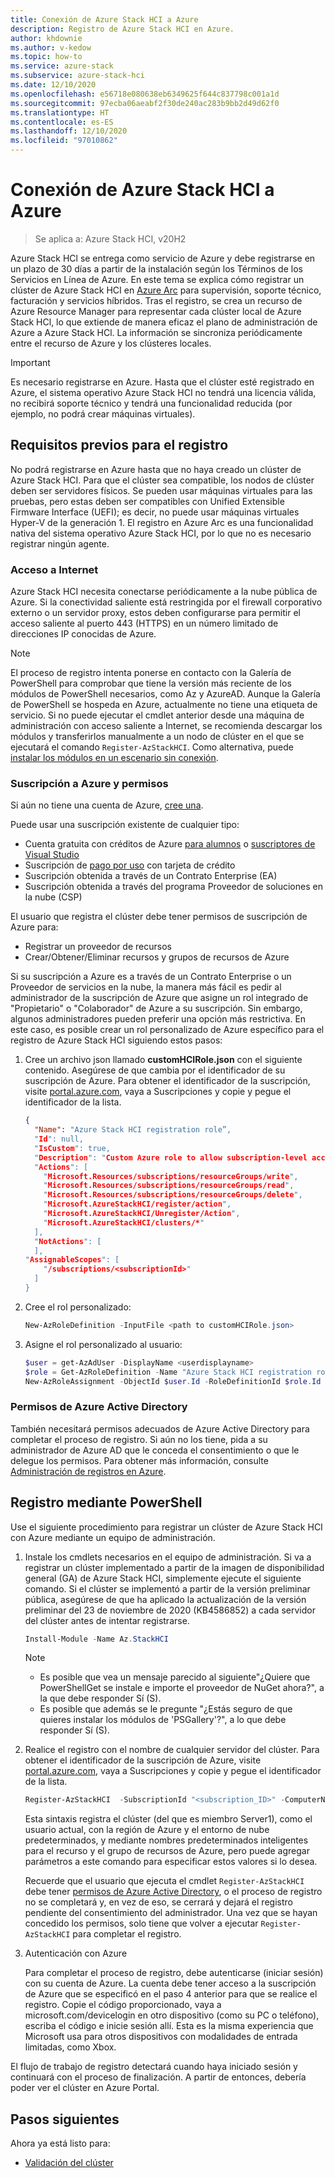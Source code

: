 ```yaml
---
title: Conexión de Azure Stack HCI a Azure
description: Registro de Azure Stack HCI en Azure.
author: khdownie
ms.author: v-kedow
ms.topic: how-to
ms.service: azure-stack
ms.subservice: azure-stack-hci
ms.date: 12/10/2020
ms.openlocfilehash: e56718e080638eb6349625f644c837798c001a1d
ms.sourcegitcommit: 97ecba06aeabf2f30de240ac283b9bb2d49d62f0
ms.translationtype: HT
ms.contentlocale: es-ES
ms.lasthandoff: 12/10/2020
ms.locfileid: "97010862"
---
```

# <a name="connect-azure-stack-hci-to-azure"></a>Conexión de Azure Stack HCI a Azure

> Se aplica a: Azure Stack HCI, v20H2

Azure Stack HCl se entrega como servicio de Azure y debe registrarse en un plazo de 30 días a partir de la instalación según los Términos de los Servicios en Línea de Azure. En este tema se explica cómo registrar un clúster de Azure Stack HCI en [Azure Arc](https://azure.microsoft.com/services/azure-arc/) para supervisión, soporte técnico, facturación y servicios híbridos. Tras el registro, se crea un recurso de Azure Resource Manager para representar cada clúster local de Azure Stack HCl, lo que extiende de manera eficaz el plano de administración de Azure a Azure Stack HCl. La información se sincroniza periódicamente entre el recurso de Azure y los clústeres locales.

   > [!IMPORTANT]
   > Es necesario registrarse en Azure. Hasta que el clúster esté registrado en Azure, el sistema operativo Azure Stack HCI no tendrá una licencia válida, no recibirá soporte técnico y tendrá una funcionalidad reducida (por ejemplo, no podrá crear máquinas virtuales).

## <a name="prerequisites-for-registration"></a>Requisitos previos para el registro

No podrá registrarse en Azure hasta que no haya creado un clúster de Azure Stack HCI. Para que el clúster sea compatible, los nodos de clúster deben ser servidores físicos. Se pueden usar máquinas virtuales para las pruebas, pero estas deben ser compatibles con Unified Extensible Firmware Interface (UEFI); es decir, no puede usar máquinas virtuales Hyper-V de la generación 1. El registro en Azure Arc es una funcionalidad nativa del sistema operativo Azure Stack HCI, por lo que no es necesario registrar ningún agente.

### <a name="internet-access"></a>Acceso a Internet

Azure Stack HCI necesita conectarse periódicamente a la nube pública de Azure. Si la conectividad saliente está restringida por el firewall corporativo externo o un servidor proxy, estos deben configurarse para permitir el acceso saliente al puerto 443 (HTTPS) en un número limitado de direcciones IP conocidas de Azure. 

   > [!NOTE]
   > El proceso de registro intenta ponerse en contacto con la Galería de PowerShell para comprobar que tiene la versión más reciente de los módulos de PowerShell necesarios, como Az y AzureAD. Aunque la Galería de PowerShell se hospeda en Azure, actualmente no tiene una etiqueta de servicio. Si no puede ejecutar el cmdlet anterior desde una máquina de administración con acceso saliente a Internet, se recomienda descargar los módulos y transferirlos manualmente a un nodo de clúster en el que se ejecutará el comando `Register-AzStackHCI`. Como alternativa, puede [instalar los módulos en un escenario sin conexión](/powershell/scripting/gallery/how-to/working-with-local-psrepositories?view=powershell-7.1#installing-powershellget-on-a-disconnected-system).

### <a name="azure-subscription-and-permissions"></a>Suscripción a Azure y permisos

Si aún no tiene una cuenta de Azure, [cree una](https://azure.microsoft.com/).

Puede usar una suscripción existente de cualquier tipo:
- Cuenta gratuita con créditos de Azure [para alumnos](https://azure.microsoft.com/free/students/) o [suscriptores de Visual Studio](https://azure.microsoft.com/pricing/member-offers/credit-for-visual-studio-subscribers/)
- Suscripción de [pago por uso](https://azure.microsoft.com/pricing/purchase-options/pay-as-you-go/) con tarjeta de crédito
- Suscripción obtenida a través de un Contrato Enterprise (EA)
- Suscripción obtenida a través del programa Proveedor de soluciones en la nube (CSP)

El usuario que registra el clúster debe tener permisos de suscripción de Azure para:

- Registrar un proveedor de recursos
- Crear/Obtener/Eliminar recursos y grupos de recursos de Azure

Si su suscripción a Azure es a través de un Contrato Enterprise o un Proveedor de servicios en la nube, la manera más fácil es pedir al administrador de la suscripción de Azure que asigne un rol integrado de "Propietario" o "Colaborador" de Azure a su suscripción. Sin embargo, algunos administradores pueden preferir una opción más restrictiva. En este caso, es posible crear un rol personalizado de Azure específico para el registro de Azure Stack HCI siguiendo estos pasos:

1. Cree un archivo json llamado **customHCIRole.json** con el siguiente contenido. Asegúrese de que cambia <subscriptionID> por el identificador de su suscripción de Azure. Para obtener el identificador de la suscripción, visite [portal.azure.com](https://portal.azure.com), vaya a Suscripciones y copie y pegue el identificador de la lista.

   ```json
   {
     "Name": "Azure Stack HCI registration role”,
     "Id": null,
     "IsCustom": true,
     "Description": "Custom Azure role to allow subscription-level access to register Azure Stack HCI",
     "Actions": [
       "Microsoft.Resources/subscriptions/resourceGroups/write",
       "Microsoft.Resources/subscriptions/resourceGroups/read",
       "Microsoft.Resources/subscriptions/resourceGroups/delete",
       "Microsoft.AzureStackHCI/register/action",
       "Microsoft.AzureStackHCI/Unregister/Action",
       "Microsoft.AzureStackHCI/clusters/*"
     ],
     "NotActions": [
     ],
   "AssignableScopes": [
       "/subscriptions/<subscriptionId>"
     ]
   }
   ```

2. Cree el rol personalizado:

   ```powershell
   New-AzRoleDefinition -InputFile <path to customHCIRole.json>
   ```

3. Asigne el rol personalizado al usuario:

   ```powershell
   $user = get-AzAdUser -DisplayName <userdisplayname>
   $role = Get-AzRoleDefinition -Name "Azure Stack HCI registration role"
   New-AzRoleAssignment -ObjectId $user.Id -RoleDefinitionId $role.Id -Scope /subscriptions/<subscriptionid>
   ```

### <a name="azure-active-directory-permissions"></a>Permisos de Azure Active Directory

También necesitará permisos adecuados de Azure Active Directory para completar el proceso de registro. Si aún no los tiene, pida a su administrador de Azure AD que le conceda el consentimiento o que le delegue los permisos. Para obtener más información, consulte [Administración de registros en Azure](../manage/manage-azure-registration.md#azure-active-directory-app-permissions).

## <a name="register-using-powershell"></a>Registro mediante PowerShell

Use el siguiente procedimiento para registrar un clúster de Azure Stack HCI con Azure mediante un equipo de administración.

1. Instale los cmdlets necesarios en el equipo de administración. Si va a registrar un clúster implementado a partir de la imagen de disponibilidad general (GA) de Azure Stack HCI, simplemente ejecute el siguiente comando. Si el clúster se implementó a partir de la versión preliminar pública, asegúrese de que ha aplicado la actualización de la versión preliminar del 23 de noviembre de 2020 (KB4586852) a cada servidor del clúster antes de intentar registrarse.

   ```PowerShell
   Install-Module -Name Az.StackHCI
   ```

   > [!NOTE]
   > - Es posible que vea un mensaje parecido al siguiente"¿Quiere que PowerShellGet se instale e importe el proveedor de NuGet ahora?", a la que debe responder Sí (S).
   > - Es posible que además se le pregunte "¿Estás seguro de que quieres instalar los módulos de 'PSGallery'?", a lo que debe responder Sí (S).

2. Realice el registro con el nombre de cualquier servidor del clúster. Para obtener el identificador de la suscripción de Azure, visite [portal.azure.com](https://portal.azure.com), vaya a Suscripciones y copie y pegue el identificador de la lista.

   ```PowerShell
   Register-AzStackHCI  -SubscriptionId "<subscription_ID>" -ComputerName Server1 [–Credential] [-ResourceName] [-ResourceGroupName]
   ```

   Esta sintaxis registra el clúster (del que es miembro Server1), como el usuario actual, con la región de Azure y el entorno de nube predeterminados, y mediante nombres predeterminados inteligentes para el recurso y el grupo de recursos de Azure, pero puede agregar parámetros a este comando para especificar estos valores si lo desea.

   Recuerde que el usuario que ejecuta el cmdlet `Register-AzStackHCI` debe tener [permisos de Azure Active Directory](../manage/manage-azure-registration.md#azure-active-directory-app-permissions), o el proceso de registro no se completará y, en vez de eso, se cerrará y dejará el registro pendiente del consentimiento del administrador. Una vez que se hayan concedido los permisos, solo tiene que volver a ejecutar `Register-AzStackHCI` para completar el registro.

3. Autenticación con Azure

   Para completar el proceso de registro, debe autenticarse (iniciar sesión) con su cuenta de Azure. La cuenta debe tener acceso a la suscripción de Azure que se especificó en el paso 4 anterior para que se realice el registro. Copie el código proporcionado, vaya a microsoft.com/devicelogin en otro dispositivo (como su PC o teléfono), escriba el código e inicie sesión allí. Esta es la misma experiencia que Microsoft usa para otros dispositivos con modalidades de entrada limitadas, como Xbox.

El flujo de trabajo de registro detectará cuando haya iniciado sesión y continuará con el proceso de finalización. A partir de entonces, debería poder ver el clúster en Azure Portal.

## <a name="next-steps"></a>Pasos siguientes

Ahora ya está listo para:

- [Validación del clúster](validate.md)

